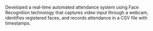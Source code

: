 Developed a real-time automated attendance system using Face Recognition technology that captures video input through a webcam, identifies registered faces, and records attendance in a CSV file with timestamps.
